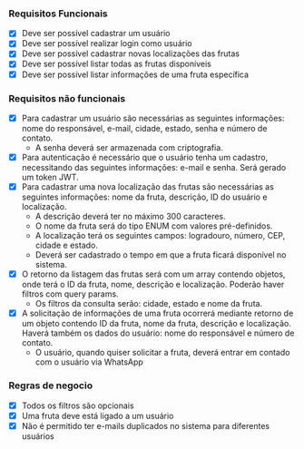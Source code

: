### Requisitos Funcionais
- [X] Deve ser possível cadastrar um usuário
- [X] Deve ser possível realizar login como usuário
- [x] Deve ser possível cadastrar novas localizações das frutas
- [x] Deve ser possível listar todas as frutas disponíveis 
- [x] Deve ser possível listar informações de uma fruta específica

### Requisitos não funcionais
- [X] Para cadastrar um usuário são necessárias as seguintes informações: nome do responsável, e-mail, cidade, estado, senha e número de contato.
  - A senha deverá ser armazenada com criptografia. 
- [x] Para autenticação é necessário que o usuário tenha um cadastro, necessitando das seguintes informações: e-mail e senha. Será gerado um token JWT.
- [x] Para cadastrar uma nova localização das frutas são necessárias as seguintes informações: nome da fruta, descrição, ID do usuário e localização.
  - A descrição deverá ter no máximo 300 caracteres.
  - O nome da fruta será do tipo ENUM com valores pré-definidos.
  - A localização terá os seguintes campos: logradouro, número, CEP, cidade e estado.
  - Deverá ser cadastrado o tempo em que a fruta ficará disponível no sistema. 
- [x] O retorno da listagem das frutas será com um array contendo objetos, onde terá o ID da fruta, nome, descrição e localização. Poderão haver filtros com query params.
  - Os filtros da consulta serão: cidade, estado e nome da fruta.
- [x] A solicitação de informações de uma fruta ocorrerá mediante retorno de um objeto contendo ID da fruta, nome da fruta, descrição e localização. Haverá também os dados do usuário: nome do responsável e número de contato.
  - O usuário, quando quiser solicitar a fruta, deverá entrar em contado com o usuário via WhatsApp

### Regras de negocio 
- [x] Todos os filtros são opcionais
- [x] Uma fruta deve está ligado a um usuário
- [x] Não é permitido ter e-mails duplicados no sistema para diferentes usuários